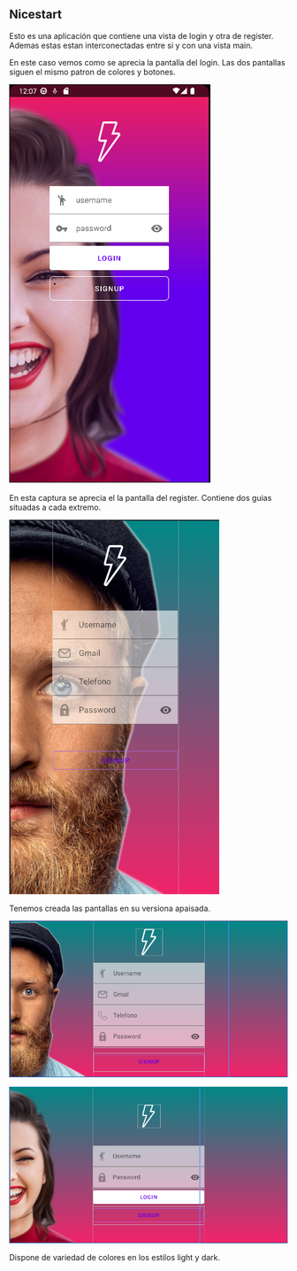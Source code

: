 ## Nicestart

Esto es una aplicación que contiene una vista de login y otra de register.
Ademas estas estan interconectadas entre si y con una vista main.

En este caso vemos como se aprecia la pantalla del login. Las dos pantallas siguen el mismo patron de colores y botones.

![login activity](img/login.PNG)

En esta captura se aprecia el la pantalla del register. Contiene dos guias situadas a cada extremo.

![register activity](img/register.PNG)

Tenemos creada las pantallas en su versiona apaisada.

![land register](img/landscaperegister.PNG)

![land login](img/landscapelogin.PNG)

Dispone de variedad de colores en los estilos light y dark.


